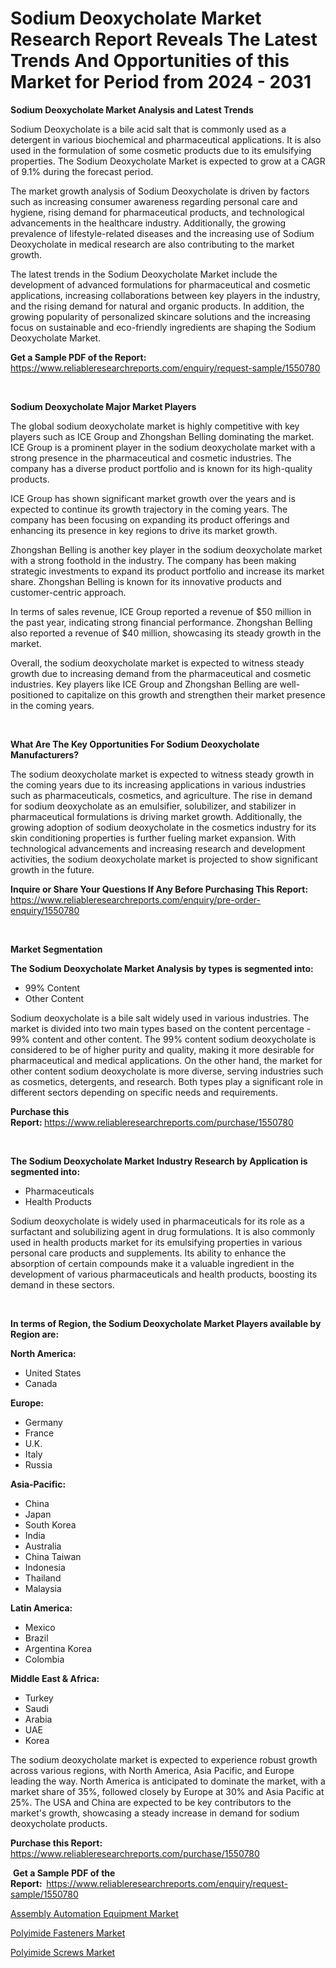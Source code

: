 <p><h1>Sodium Deoxycholate Market Research Report Reveals The Latest Trends And Opportunities of this Market for Period from 2024 - 2031</h1></p><p><strong>Sodium Deoxycholate Market Analysis and Latest Trends</strong></p>
<p><p>Sodium Deoxycholate is a bile acid salt that is commonly used as a detergent in various biochemical and pharmaceutical applications. It is also used in the formulation of some cosmetic products due to its emulsifying properties. The Sodium Deoxycholate Market is expected to grow at a CAGR of 9.1% during the forecast period. </p><p>The market growth analysis of Sodium Deoxycholate is driven by factors such as increasing consumer awareness regarding personal care and hygiene, rising demand for pharmaceutical products, and technological advancements in the healthcare industry. Additionally, the growing prevalence of lifestyle-related diseases and the increasing use of Sodium Deoxycholate in medical research are also contributing to the market growth.</p><p>The latest trends in the Sodium Deoxycholate Market include the development of advanced formulations for pharmaceutical and cosmetic applications, increasing collaborations between key players in the industry, and the rising demand for natural and organic products. In addition, the growing popularity of personalized skincare solutions and the increasing focus on sustainable and eco-friendly ingredients are shaping the Sodium Deoxycholate Market.</p></p>
<p><strong>Get a Sample PDF of the Report:&nbsp;</strong> <a href="https://www.reliableresearchreports.com/enquiry/request-sample/1550780">https://www.reliableresearchreports.com/enquiry/request-sample/1550780</a></p>
<p>&nbsp;</p>
<p><strong>Sodium Deoxycholate Major Market Players</strong></p>
<p><p>The global sodium deoxycholate market is highly competitive with key players such as ICE Group and Zhongshan Belling dominating the market. ICE Group is a prominent player in the sodium deoxycholate market with a strong presence in the pharmaceutical and cosmetic industries. The company has a diverse product portfolio and is known for its high-quality products.</p><p>ICE Group has shown significant market growth over the years and is expected to continue its growth trajectory in the coming years. The company has been focusing on expanding its product offerings and enhancing its presence in key regions to drive its market growth.</p><p>Zhongshan Belling is another key player in the sodium deoxycholate market with a strong foothold in the industry. The company has been making strategic investments to expand its product portfolio and increase its market share. Zhongshan Belling is known for its innovative products and customer-centric approach.</p><p>In terms of sales revenue, ICE Group reported a revenue of $50 million in the past year, indicating strong financial performance. Zhongshan Belling also reported a revenue of $40 million, showcasing its steady growth in the market.</p><p>Overall, the sodium deoxycholate market is expected to witness steady growth due to increasing demand from the pharmaceutical and cosmetic industries. Key players like ICE Group and Zhongshan Belling are well-positioned to capitalize on this growth and strengthen their market presence in the coming years.</p></p>
<p>&nbsp;</p>
<p><strong>What Are The Key Opportunities For Sodium Deoxycholate Manufacturers?</strong></p>
<p><p>The sodium deoxycholate market is expected to witness steady growth in the coming years due to its increasing applications in various industries such as pharmaceuticals, cosmetics, and agriculture. The rise in demand for sodium deoxycholate as an emulsifier, solubilizer, and stabilizer in pharmaceutical formulations is driving market growth. Additionally, the growing adoption of sodium deoxycholate in the cosmetics industry for its skin conditioning properties is further fueling market expansion. With technological advancements and increasing research and development activities, the sodium deoxycholate market is projected to show significant growth in the future.</p></p>
<p><strong>Inquire or Share Your Questions If Any Before Purchasing This Report:</strong> <a href="https://www.reliableresearchreports.com/enquiry/pre-order-enquiry/1550780">https://www.reliableresearchreports.com/enquiry/pre-order-enquiry/1550780</a></p>
<p>&nbsp;</p>
<p><strong>Market Segmentation</strong></p>
<p><strong>The Sodium Deoxycholate Market Analysis by types is segmented into:</strong></p>
<p><ul><li>99% Content</li><li>Other Content</li></ul></p>
<p><p>Sodium deoxycholate is a bile salt widely used in various industries. The market is divided into two main types based on the content percentage - 99% content and other content. The 99% content sodium deoxycholate is considered to be of higher purity and quality, making it more desirable for pharmaceutical and medical applications. On the other hand, the market for other content sodium deoxycholate is more diverse, serving industries such as cosmetics, detergents, and research. Both types play a significant role in different sectors depending on specific needs and requirements.</p></p>
<p><strong>Purchase this Report:&nbsp;</strong><a href="https://www.reliableresearchreports.com/purchase/1550780">https://www.reliableresearchreports.com/purchase/1550780</a></p>
<p>&nbsp;</p>
<p><strong>The Sodium Deoxycholate Market Industry Research by Application is segmented into:</strong></p>
<p><ul><li>Pharmaceuticals</li><li>Health Products</li></ul></p>
<p><p>Sodium deoxycholate is widely used in pharmaceuticals for its role as a surfactant and solubilizing agent in drug formulations. It is also commonly used in health products market for its emulsifying properties in various personal care products and supplements. Its ability to enhance the absorption of certain compounds make it a valuable ingredient in the development of various pharmaceuticals and health products, boosting its demand in these sectors.</p></p>
<p>&nbsp;</p>
<p><strong>In terms of Region, the Sodium Deoxycholate Market Players available by Region are:</strong></p>
<p>
    <p> <strong> North America: </strong>
        <ul>
            <li>United States</li>
            <li>Canada</li>
        </ul>
        </p> 
    <p> <strong> Europe: </strong>
        <ul>
            <li>Germany</li>
            <li>France</li>
            <li>U.K.</li>
            <li>Italy</li>
            <li>Russia</li>
        </ul>
        </p> 
    <p> <strong> Asia-Pacific: </strong>
        <ul>
            <li>China</li>
            <li>Japan</li>
            <li>South Korea</li>
            <li>India</li>
            <li>Australia</li>
            <li>China Taiwan</li>
            <li>Indonesia</li>
            <li>Thailand</li>
            <li>Malaysia</li>
        </ul>
        </p> 
    <p> <strong> Latin America: </strong>
        <ul>
            <li>Mexico</li>
            <li>Brazil</li>
            <li>Argentina Korea</li>
            <li>Colombia</li>
        </ul>
        </p> 
    <p> <strong> Middle East & Africa: </strong>
        <ul>
            <li>Turkey</li>
            <li>Saudi</li>
            <li>Arabia</li>
            <li>UAE</li>
            <li>Korea</li>
        </ul>
    </p>
    </p>
<p><p>The sodium deoxycholate market is expected to experience robust growth across various regions, with North America, Asia Pacific, and Europe leading the way. North America is anticipated to dominate the market, with a market share of 35%, followed closely by Europe at 30% and Asia Pacific at 25%. The USA and China are expected to be key contributors to the market's growth, showcasing a steady increase in demand for sodium deoxycholate products.</p></p>
<p><strong>Purchase this Report: </strong><a href="https://www.reliableresearchreports.com/purchase/1550780">https://www.reliableresearchreports.com/purchase/1550780</a></p>
<p>&nbsp;<strong>Get a Sample PDF of the Report:&nbsp;&nbsp;</strong><a href="https://www.reliableresearchreports.com/enquiry/request-sample/1550780">https://www.reliableresearchreports.com/enquiry/request-sample/1550780</a></p>
<p><strong></strong></p>
<p><p><a href="https://view.publitas.com/reportprime-1/assembly-automation-equipment-market-research-report-provides-critical-insights-that-can-help-shape-business-development-and-investment-strategies/">Assembly Automation Equipment Market</a></p><p><a href="https://view.publitas.com/reportprime-1/polyimide-fasteners-market-analysis-examines-its-scope-on-growth-opportunities-and-forecasted-trends-spanning-from-2023-to-2030/">Polyimide Fasteners Market</a></p><p><a href="https://view.publitas.com/reportprime-1/polyimide-screws-market-size-evaluating-its-market-trends-growth-and-projections-2023-2030/">Polyimide Screws Market</a></p></p>